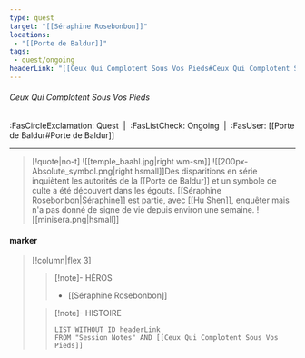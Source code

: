 ```yaml
---
type: quest
target: "[[Séraphine Rosebonbon]]"
locations:
 - "[[Porte de Baldur]]"
tags:
 - quest/ongoing
headerLink: "[[Ceux Qui Complotent Sous Vos Pieds#Ceux Qui Complotent Sous Vos Pieds]]"
---
```

###### Ceux Qui Complotent Sous Vos Pieds
<span class="sub2">:FasCircleExclamation: Quest&nbsp;&nbsp;|&nbsp;&nbsp;:FasListCheck: Ongoing&nbsp;&nbsp;|&nbsp;&nbsp;:FasUser: [[Porte de Baldur#Porte de Baldur]]</span>
___

> [!quote|no-t]
>![[temple_baahl.jpg|right wm-sm]] ![[200px-Absolute_symbol.png|right hsmall]]Des disparitions en série inquiètent les autorités de la [[Porte de Baldur]] et un symbole de culte a été découvert dans les égouts. [[Séraphine Rosebonbon|Séraphine]] est partie, avec [[Hu Shen]], enquêter mais n'a pas donné de signe de vie depuis environ une semaine.
> ![[minisera.png|hsmall]]

#### marker
> [!column|flex 3]
> >[!note]- HÉROS
> >- [[Séraphine Rosebonbon]]
> 
>>[!note]- HISTOIRE
>>```dataview
>>LIST WITHOUT ID headerLink
>>FROM "Session Notes" AND [[Ceux Qui Complotent Sous Vos Pieds]]

